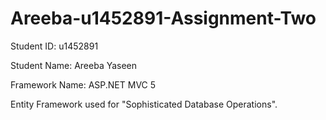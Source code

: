 # Areeba-u1452891-Assignment-Two

Student ID: u1452891

Student Name: Areeba Yaseen

Framework Name: ASP.NET MVC 5 

Entity Framework used for "Sophisticated Database Operations".
